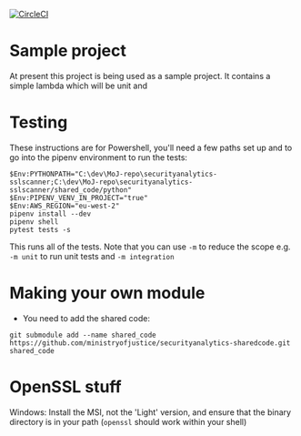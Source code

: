 [![CircleCI](https://circleci.com/gh/ministryofjustice/securityanalytics-nmapscanner.svg?style=svg)](https://circleci.com/gh/ministryofjustice/securityanalytics-nmapscanner)

# Sample project

At present this project is being used as a sample project. It contains a simple lambda which will be unit and 

# Testing

These instructions are for Powershell, you'll need a few paths set up and to go into the pipenv environment to run the tests:

```
$Env:PYTHONPATH="C:\dev\MoJ-repo\securityanalytics-sslscanner;C:\dev\MoJ-repo\securityanalytics-sslscanner/shared_code/python"
$Env:PIPENV_VENV_IN_PROJECT="true"
$Env:AWS_REGION="eu-west-2"
pipenv install --dev
pipenv shell
pytest tests -s
```

This runs all of the tests. Note that you can use `-m` to reduce the scope e.g. `-m unit` to run unit tests and `-m integration`


# Making your own module

* You need to add the shared code:
```
git submodule add --name shared_code https://github.com/ministryofjustice/securityanalytics-sharedcode.git shared_code
```


# OpenSSL stuff

Windows: Install the MSI, not the 'Light' version, and ensure that the binary directory is in your path (`openssl` should work within your shell)

